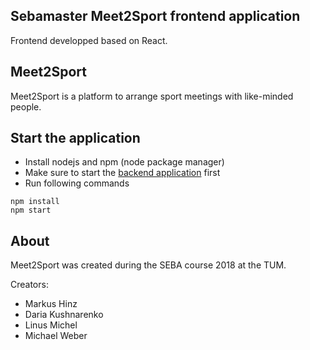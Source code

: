 ## Sebamaster Meet2Sport frontend application

Frontend developped based on React.

## Meet2Sport

Meet2Sport is a platform to arrange sport meetings with like-minded people.

## Start the application

* Install nodejs and npm (node package manager)
* Make sure to start the [backend application](https://github.com/markushinz/sebamaster-meet2sport-backend)  first
* Run following commands

```
npm install
npm start
```

## About

Meet2Sport was created during the SEBA course 2018 at the TUM.

Creators:

* Markus Hinz
* Daria Kushnarenko
* Linus Michel
* Michael Weber
